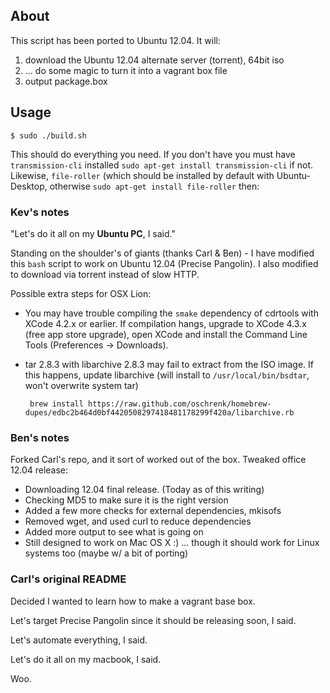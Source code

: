 ## About

This script has been ported to Ubuntu 12.04. It will: 

 1. download the Ubuntu 12.04 alternate server (torrent), 64bit iso
 2. ... do some magic to turn it into a vagrant box file
 3. output package.box 

## Usage

    $ sudo ./build.sh

This should do everything you need. If you don't have you must 
have `transmission-cli` installed `sudo apt-get install transmission-cli`
if not. Likewise, `file-roller` (which should be installed by default with
Ubuntu-Desktop, otherwise `sudo apt-get install file-roller` then:

### Kev's notes

"Let's do it all on my **Ubuntu PC**, I said."

Standing on the shoulder's of giants (thanks Carl & Ben) - I have 
modified this `bash` script to work on Ubuntu 12.04 (Precise Pangolin). 
I also modified to download via torrent instead of slow HTTP.

Possible extra steps for OSX Lion:

 - You may have trouble compiling the `smake` dependency of cdrtools with XCode 4.2.x or earlier. If compilation hangs, upgrade to XCode 4.3.x (free app store upgrade), open XCode and install the Command Line Tools (Preferences -> Downloads).
 - tar 2.8.3 with libarchive 2.8.3 may fail to extract from the ISO image.  If this happens, update libarchive (will install to `/usr/local/bin/bsdtar`, won't overwrite system tar)
  
        brew install https://raw.github.com/oschrenk/homebrew-dupes/edbc2b464d0bf4420508297418481178299f420a/libarchive.rb

### Ben's notes

Forked Carl's repo, and it sort of worked out of the box. Tweaked 
office 12.04 release: 

 - Downloading 12.04 final release. (Today as of this writing)
 - Checking MD5 to make sure it is the right version
 - Added a few more checks for external dependencies, mkisofs
 - Removed wget, and used curl to reduce dependencies
 - Added more output to see what is going on
 - Still designed to work on Mac OS X :)
    ... though it should work for Linux systems too (maybe w/ a bit of porting)

### Carl's original README

Decided I wanted to learn how to make a vagrant base box.

Let's target Precise Pangolin since it should be releasing soon, I said.

Let's automate everything, I said.

Let's do it all on my macbook, I said.

Woo.
